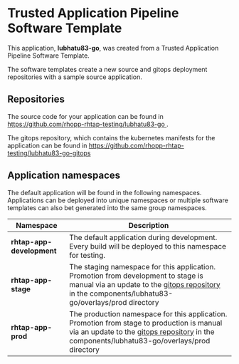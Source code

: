# Trusted Application Pipeline Software Template

This application, **lubhatu83-go**, was created from a Trusted Application Pipeline Software Template.

The software templates create a new source and gitops deployment repositories with a sample source application. 

## Repositories

The source code for your application can be found in [https://github.com/rhopp-rhtap-testing/lubhatu83-go ](https://github.com/rhopp-rhtap-testing/lubhatu83-go ).
 
The gitops repository, which contains the kubernetes manifests for the application can be found in 
[https://github.com/rhopp-rhtap-testing/lubhatu83-go-gitops ](https://github.com/rhopp-rhtap-testing/lubhatu83-go-gitops ) 

## Application namespaces 

The default application will be found in the following namespaces. Applications can be deployed into unique namespaces or multiple software templates can also bet generated into the same group namespaces.  

|  Namespace   |  Description   |  
| -------- | -------- |   
| **rhtap-app-development** | The default application during development. Every build will be deployed to this namespace for testing. | 
| **rhtap-app-stage** | The staging namespace for this application. Promotion from development to stage is manual via an update to the [gitops repository](https://github.com/rhopp-rhtap-testing/lubhatu83-go-gitops ) in the components/lubhatu83-go/overlays/prod directory |  
| **rhtap-app-prod** | The production namespace for this application. Promotion from stage to production is manual via an update to the [gitops repository](https://github.com/rhopp-rhtap-testing/lubhatu83-go-gitops ) in the components/lubhatu83-go/overlays/prod directory | 